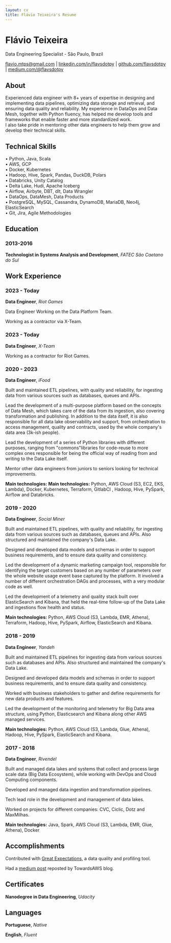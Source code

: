 ```yaml
---
layout: cv
title: Flávio Teixeira's Resume
---
```


# Flávio Teixeira
Data Engineering Specialist - São Paulo, Brazil

<div id="webaddress">
<a href="flavio.mtps@gmail.com">flavio.mtps@gmail.com</a>
| <a href="https://www.linkedin.com/in/flavsdotpy/">linkedin.com/in/flavsdotpy</a>
| <a href="http://github.com/flavsdotpy">github.com/flavsdotpy</a>
| <a href="https://medium.com/@flavsdotpy">medium.com/@flavsdotpy</a>
</div>

## About

Experienced data engineer with 8+ years of expertise in designing and implementing data pipelines, optimizing data storage and retrieval, and ensuring data quality and reliability. My experience in DataOps and Data Mesh, together with Python fluency, has helped me develop tools and frameworks that enable faster and more standardized work.  \
I also take pride in mentoring other data engineers to help them grow and develop their technical skills.

## Technical Skills

• Python, Java, Scala  \
• AWS, GCP \
• Docker, Kubernetes \
• Hadoop, Hive, Spark, Pandas, DuckDB, Polars \
• Databricks, Unity Catalog \
• Delta Lake, Hudi, Apache Iceberg \
• Airflow, Airbyte, DBT, dlt, Data Wrangler \
• DataOps, DataMesh, Data Products \
• PostgreSQL, MySQL, Cassandra, DynamoDB, MariaDB, Neo4j, ElasticSearch \
• Git, Jira, Agile Methodologies

## Education

### 2013-2016

__Technologist in Systems Analysis and Development__, _FATEC São Caetano do Sul_

## Work Experience

### 2023 - Today

__Data Engineer__, _Riot Games_

Data Engineer Working on the Data Platform Team.

Working as a contractor via X-Team.

### 2023 - Today
__Data Engineer__, _X-Team_

Working as a contractor for Riot Games.

### 2020 - 2023
__Data Engineer__, _iFood_

Built and maintained ETL pipelines, with quality and reliability, for ingesting data from various sources such as databases, queues and APIs.

Lead the development of a multi-purpose platform based on the concepts of Data Mesh, which takes care of the data from its ingestion, also covering transformation and publishing. In addition to the data itself, it is also responsible for all data lake observability and support, from orchestration to access management, quality and contracts, used by the whole company's data area (3k-ish people).

Lead the development of a series of Python libraries with different purposes, ranging from "commons"libraries for code-reuse to more complex ones responsible for being the official way of reading from and writing to the Data Lake itself.

Mentor other data engineers from juniors to seniors looking for technical improvements.

__Main technologies:__ __Main technologies:__ Python, AWS Cloud (S3, EC2, EKS, Lambda), Docker, Kubernetes, Terraform, GitlabCI , Hadoop, Hive, PySpark, Airflow and Databricks.

### 2019 - 2020
__Data Engineer__, _Social Miner_

Built and maintained ETL pipelines, with quality and reliability, for ingesting data from various sources such as databases, queues and APIs. Also structured and maintained the company's Data Lake.

Designed and developed data models and schemas in order to support business requirements, and to ensure data quality and consistency.

Led the development of a dynamic marketing campaign tool, responsible for identifying the target customers based on any number of parameters over the whole website usage event base captured by the platform. It involved a number of different orchestration DAGs and processes, with a very modular code as well.

Led the development of a telemetry and quality stack built over ElasticSearch and Kibana, that held the real-time follow-up of the Data Lake and ingestions flow health and status.

__Main technologies:__ Python, AWS Cloud (S3, Lambda, EMR, Athena), Terraform, Hadoop, Hive, PySpark, Airflow, ElasticSearch and Kibana.

### 2018 - 2019
__Data Engineer__, _Yandeh_

Built and maintained ETL pipelines for ingesting data from various sources such as databases and APIs. Also structured and maintained the company's Data Lake.

Designed and developed data models and schemas in order to support business requirements, and to ensure data quality and consistency.

Worked with business stakeholders to gather and define requirements for new data products and features.

Led the development of the monitoring and telemetry for Big Data area structure, using Python, Elasticsearch and Kibana along other AWS managed services.

__Main technologies:__ Python, AWS Cloud (S3, Lambda, Glue, Athena), Hadoop, Hive, PySpark, ElasticSearch and Kibana.

### 2017 - 2018
__Data Engineer__, _Rivendel_

Built and managed data lakes and systems that collect and process large scale data (Big Data Ecosystem), while working with DevOps and Cloud Computing components.

Developed and managed data ingestion and transformation pipelines.

Tech lead role in the development and management of data lakes.

Worked on projects for different companies: CVC, Ciclic, Dotz and MaxMilhas.

__Main technologies:__ Java, Spark, AWS Cloud (S3, Lambda, EMR, Glue, Athena), Docker

## Accomplishments

Contributed with [Great Expectations](https://github.com/great-expectations/great_expectations), a data quality and profiling tool. 

Had a [medium post](https://medium.com/towards-aws/making-use-of-boto3-out-of-the-box-dynamodb-serializers-1dffbc7deafe) reposted by TowardsAWS blog.

## Certificates

__Nanodegree in Data Engineering__, _Udacity_

## Languages

__Portuguese__, _Native_

__English__, _Fluent_

<!-- ### Footer

Last updated: Mar 2025 -->
